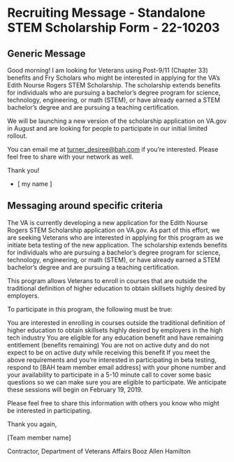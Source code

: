 # Recruiting Message - Standalone STEM Scholarship Form - 22-10203

## Generic Message

Good morning! I am looking for Veterans using Post-9/11 (Chapter 33) benefits and Fry Scholars who might be interested in applying for the VA’s Edith Nourse Rogers STEM Scholarship. The scholarship extends benefits for individuals who are pursuing a bachelor’s degree program for science, technology, engineering, or math (STEM), or have already earned a STEM bachelor’s degree and are pursuing a teaching certification.

We will be launching a new version of the scholarship application on VA.gov in August and are looking for people to participate in our initial limited rollout.

You can email me at turner_desiree@bah.com if you’re interested. Please feel free to share with your network as well. 

Thank you!

- [ my name ]


## Messaging around specific criteria 
The VA is currently developing a new application for the Edith Nourse Rogers STEM Scholarship application on VA.gov. As part of this effort, we are seeking Veterans who are interested in applying for this program as we initiate beta testing of the new application. The scholarship extends benefits for individuals who are pursuing a bachelor’s degree program for science, technology, engineering, or math (STEM), or have already earned a STEM bachelor’s degree and are pursuing a teaching certification. 

This program allows Veterans to enroll in courses that are outside the traditional definition of higher education to obtain skillsets highly desired by employers.

To participate in this program, the following must be true:

You are interested in enrolling in courses outside the traditional definition of higher education to obtain skillsets highly desired by employers in the high tech industry
You are eligible for any education benefit and have remaining entitlement (benefits remaining)
You are not on active duty and do not expect to be on active duty while receiving this benefit
If you meet the above requirements and you’re interested in participating in beta testing, respond to [BAH team member email address] with your phone number and your availability to participate in a 5-10 minute call to cover some basic questions so we can make sure you are eligible to participate. We anticipate these sessions will begin on February 19, 2019.

Please feel free to share this information with others you know who might be interested in participating.

Thank you again,

[Team member name]

Contractor, Department of Veterans Affairs Booz Allen Hamilton
